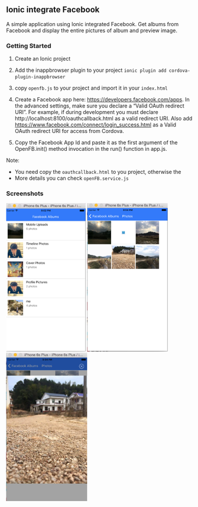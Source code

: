 ## Ionic integrate Facebook

A simple application using Ionic integrated Facebook. Get albums from Facebook and display the entire pictures of album and preview image.

### Getting Started

1. Create an Ionic project

2. Add the inappbrowser plugin to your project
`ionic plugin add cordova-plugin-inappbrowser`

3. copy `openfb.js` to your project and import it in your `index.html`

4. Create a Facebook app here: https://developers.facebook.com/apps. In the advanced settings, make sure you declare a “Valid OAuth redirect URI”. For example, if during development you must declare http://localhost:8100/oauthcallback.html as a valid redirect URI. Also add https://www.facebook.com/connect/login_success.html as a Valid OAuth redirect URI for access from Cordova.

5. Copy the Facebook App Id and paste it as the first argument of the OpenFB.init() method invocation in the run() function in app.js.

Note:
  * You need copy the `oauthcallback.html` to you project, otherwise the
  * More details you can check `openFB.service.js`

### Screenshots

<img src="/screenshots/albums.jpg?raw=true" alt="albums" height="400px">
<img src="/screenshots/photos.jpg?raw=true" alt="photos" height="400px">
<img src="/screenshots/photo-preview.jpg?raw=true" alt="preview" height="400px">

